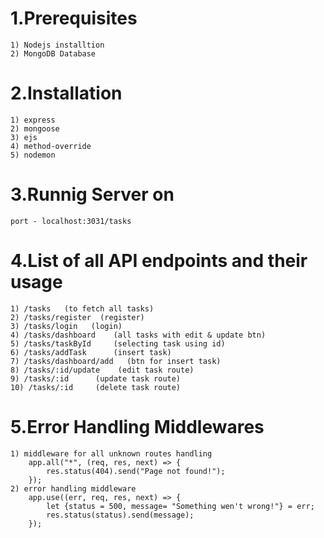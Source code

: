 # 1.Prerequisites
    1) Nodejs installtion
    2) MongoDB Database
# 2.Installation
    1) express
    2) mongoose
    3) ejs
    4) method-override
    5) nodemon
# 3.Runnig Server on
    port - localhost:3031/tasks

# 4.List of all API endpoints and their usage
    1) /tasks   (to fetch all tasks)
    2) /tasks/register  (register)
    3) /tasks/login   (login)
    4) /tasks/dashboard    (all tasks with edit & update btn)
    5) /tasks/taskById     (selecting task using id)
    6) /tasks/addTask      (insert task)
    7) /tasks/dashboard/add   (btn for insert task)
    8) /tasks/:id/update    (edit task route)
    9) /tasks/:id      (update task route)
    10) /tasks/:id     (delete task route)

# 5.Error Handling Middlewares
    1) middleware for all unknown routes handling
        app.all("*", (req, res, next) => {
            res.status(404).send("Page not found!");
        });
    2) error handling middleware
        app.use((err, req, res, next) => {
            let {status = 500, message= "Something wen't wrong!"} = err;
            res.status(status).send(message);
        });
